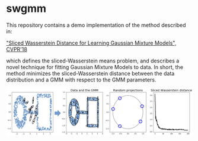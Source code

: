 # swgmm

This repository contains a demo implementation of the method described in:

["Sliced Wasserstein Distance for Learning Gaussian Mixture Models", CVPR'18](https://arxiv.org/abs/1711.05376)

which defines the sliced-Wasserstein means problem, and describes a novel technique for fitting Gaussian Mixture Models to data. In short, the method minimizes the sliced-Wasserstein distance between the data distribution and a GMM with respect to the GMM parameters. 

![](data/SWGMM_Git.png)
